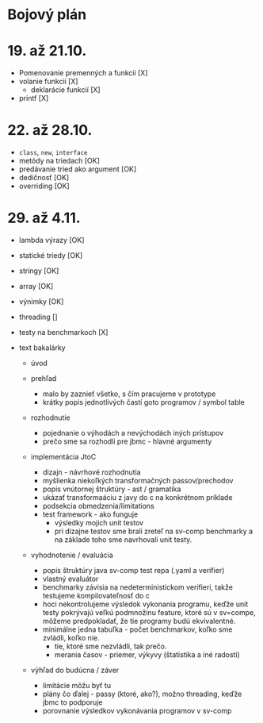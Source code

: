 # Bojový plán

# 19. až 21.10.
- Pomenovanie premenných a funkcií [X]
- volanie funkcií [X]
    - deklarácie funkcií [X]
- printf [X]

# 22. až 28.10.
- `class`, `new`, `interface`
- metódy na triedach [OK]
- predávanie tried ako argument [OK]
- dedičnosť [OK]
- overriding [OK]

# 29. až 4.11.
- lambda výrazy [OK]
- statické triedy [OK]
- stringy [OK]
- array [OK]
- výnimky [OK] 
- threading []
- testy na benchmarkoch [X]

- text bakalárky
    - úvod
    - prehľad
        - malo by zaznieť všetko, s čím pracujeme v prototype
        - krátky popis jednotlivých častí goto programov / symbol table

    - rozhodnutie
        - pojednanie o výhodách a nevýchodách iných prístupov
        - prečo sme sa rozhodli pre jbmc - hlavné argumenty

    - implementácia JtoC
        - dizajn - návrhové rozhodnutia
        - myšlienka niekoľkých transformačných passov/prechodov
        - popis vnútornej štruktúry - ast / gramatika
        - ukázať transformaáciu z javy do c na konkrétnom príklade
        - podsekcia obmedzenia/limitations
        - test framework - ako funguje
            - výsledky mojich unit testov
            - pri dizajne testov sme brali zreteľ na sv-comp benchmarky a na základe toho sme navrhovali unit testy.

    - vyhodnotenie / evaluácia
        - popis štruktúry java sv-comp test repa (.yaml a verifier)
        - vlastný evaluátor
        - benchmarky závisia na nedeterministickom verifieri, takže testujeme kompilovateľnosť do c
        - hoci nekontrolujeme výsledok vykonania programu, keďže unit testy pokrývajú veľkú podmnožinu feature, ktoré sú v sv=compe, môžeme predpokladať, že tie programy budú ekvivalentné.
        - minimálne jedna tabuľka - počet benchmarkov, koľko sme zvládli, koľko nie.
            - tie, ktoré sme nezvládli, tak prečo.
            - merania časov - priemer, výkyvy (štatistika a iné radosti)

    - výhľad do budúcna / záver
        - limitácie môžu byť tu
        - plány čo ďalej - passy (ktoré, ako?), možno threading, keďže jbmc to podporuje
        - porovnanie výsledkov vykonávania programov v sv-comp

